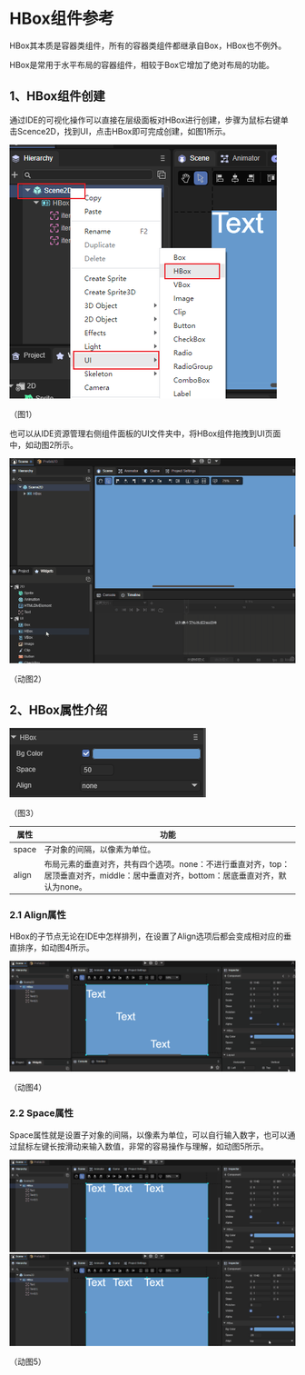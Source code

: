 # HBox组件参考

HBox其本质是容器类组件，所有的容器类组件都继承自Box，HBox也不例外。

HBox是常用于水平布局的容器组件，相较于Box它增加了绝对布局的功能。 

## 1、HBox组件创建

通过IDE的可视化操作可以直接在层级面板对HBox进行创建，步骤为鼠标右键单击Scence2D，找到UI，点击HBox即可完成创建，如图1所示。

![](img/1.png) 

（图1）

 也可以从IDE资源管理右侧组件面板的UI文件夹中，将HBox组件拖拽到UI页面中，如动图2所示。

![](img/2.gif) 

（动图2）

## 2、HBox属性介绍

![](img/3.png) 

（图3）

| 属性  | 功能                                                         |
| ----- | ------------------------------------------------------------ |
| space | 子对象的间隔，以像素为单位。                                 |
| align | 布局元素的垂直对齐，共有四个选项。none：不进行垂直对齐，top：居顶垂直对齐，middle：居中垂直对齐，bottom：居底垂直对齐，默认为none。 |

### 2.1 Align属性

HBox的子节点无论在IDE中怎样排列，在设置了Align选项后都会变成相对应的垂直排序，如动图4所示。

![](img/4.gif) 

（动图4）

### 2.2 Space属性

Space属性就是设置子对象的间隔，以像素为单位，可以自行输入数字，也可以通过鼠标左键长按滑动来输入数值，非常的容易操作与理解，如动图5所示。

![](img/5.gif)![5](img/5.gif)

（动图5）